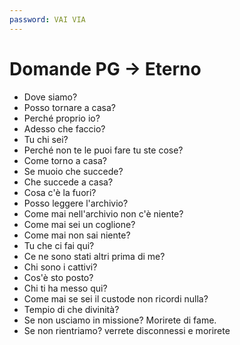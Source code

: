 ```yaml
---
password: VAI VIA
---
```


# Domande PG → Eterno

- Dove siamo?
- Posso tornare a casa?
- Perché proprio io?
- Adesso che faccio?
- Tu chi sei?
- Perché non te le puoi fare tu ste cose?
- Come torno a casa?
- Se muoio che succede?
- Che succede a casa?
- Cosa c'è la fuori?
- Posso leggere l'archivio?
- Come mai nell'archivio non c'è niente?
- Come mai sei un coglione?
- Come mai non sai niente?
- Tu che ci fai qui?
- Ce ne sono stati altri prima di me?
- Chi sono i cattivi?
- Cos'è sto posto?
- Chi ti ha messo qui?
- Come mai se sei il custode non ricordi nulla?
- Tempio di che divinità?
- Se non usciamo in missione? Morirete di fame.
- Se non rientriamo? verrete disconnessi e morirete
